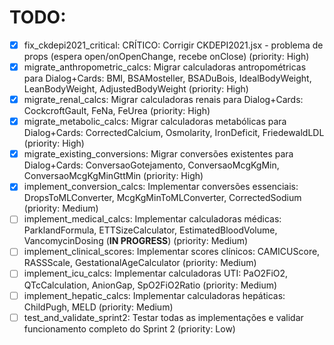 # TODO:

- [x] fix_ckdepi2021_critical: CRÍTICO: Corrigir CKDEPI2021.jsx - problema de props (espera open/onOpenChange, recebe onClose) (priority: High)
- [x] migrate_anthropometric_calcs: Migrar calculadoras antropométricas para Dialog+Cards: BMI, BSAMosteller, BSADuBois, IdealBodyWeight, LeanBodyWeight, AdjustedBodyWeight (priority: High)
- [x] migrate_renal_calcs: Migrar calculadoras renais para Dialog+Cards: CockcroftGault, FeNa, FeUrea (priority: High)
- [x] migrate_metabolic_calcs: Migrar calculadoras metabólicas para Dialog+Cards: CorrectedCalcium, Osmolarity, IronDeficit, FriedewaldLDL (priority: High)
- [x] migrate_existing_conversions: Migrar conversões existentes para Dialog+Cards: ConversaoGotejamento, ConversaoMcgKgMin, ConversaoMcgKgMinGttMin (priority: High)
- [x] implement_conversion_calcs: Implementar conversões essenciais: DropsToMLConverter, McgKgMinToMLConverter, CorrectedSodium (priority: Medium)
- [ ] implement_medical_calcs: Implementar calculadoras médicas: ParklandFormula, ETTSizeCalculator, EstimatedBloodVolume, VancomycinDosing (**IN PROGRESS**) (priority: Medium)
- [ ] implement_clinical_scores: Implementar scores clínicos: CAMICUScore, RASSScale, GestationalAgeCalculator (priority: Medium)
- [ ] implement_icu_calcs: Implementar calculadoras UTI: PaO2FiO2, QTcCalculation, AnionGap, SpO2FiO2Ratio (priority: Medium)
- [ ] implement_hepatic_calcs: Implementar calculadoras hepáticas: ChildPugh, MELD (priority: Medium)
- [ ] test_and_validate_sprint2: Testar todas as implementações e validar funcionamento completo do Sprint 2 (priority: Low)
